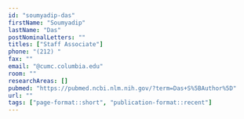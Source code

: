 ```yaml
---
id: "soumyadip-das"
firstName: "Soumyadip"
lastName: "Das"
postNominalLetters: ""
titles: ["Staff Associate"]
phone: "(212) "
fax: ""
email: "@cumc.columbia.edu"
room: ""
researchAreas: []
pubmed: "https://pubmed.ncbi.nlm.nih.gov/?term=Das+S%5BAuthor%5D"
url: ""
tags: ["page-format::short", "publication-format::recent"]
---
```

